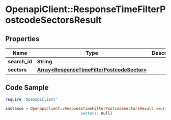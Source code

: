 # OpenapiClient::ResponseTimeFilterPostcodeSectorsResult

## Properties

Name | Type | Description | Notes
------------ | ------------- | ------------- | -------------
**search_id** | **String** |  | 
**sectors** | [**Array&lt;ResponseTimeFilterPostcodeSector&gt;**](ResponseTimeFilterPostcodeSector.md) |  | 

## Code Sample

```ruby
require 'OpenapiClient'

instance = OpenapiClient::ResponseTimeFilterPostcodeSectorsResult.new(search_id: null,
                                 sectors: null)
```


